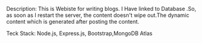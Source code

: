 Description:
This is Webiste for writing blogs. I Have linked to Database .So, as soon as I restart the server, the content doesn't wipe out.The dynamic content which is generated after posting the content.


Teck Stack: Node.js, Express.js, Bootstrap,MongoDB Atlas